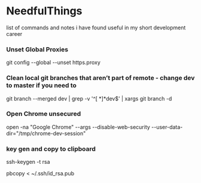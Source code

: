 # NeedfulThings
list of commands and notes i have found useful in my short development career

### Unset Global Proxies
git config --global --unset https.proxy

### Clean local git branches that aren’t part of remote  - change dev to master if you need to 
git branch --merged dev | grep -v '^[ *]*dev$' | xargs git branch -d

### Open Chrome unsecured 
 open -na "Google Chrome" --args --disable-web-security --user-data-dir="/tmp/chrome-dev-session"
 
### key gen and copy to clipboard 
ssh-keygen -t rsa

pbcopy < ~/.ssh/id_rsa.pub
